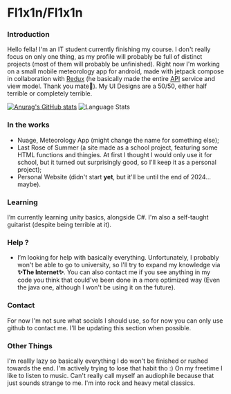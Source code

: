 # **Fl1x1n/Fl1x1n**
### Introduction

Hello fella! I'm an IT student currently finishing my course. I don't really focus on only one thing, as my profile will probably be full of distinct projects (most of them will probably be unfinished). Right now I'm working on a small mobile meteorology app for android, made with jetpack compose in collaboration with [Redux](https://github.com/ReduxFlakes) (he basically made the entire [API](https://open-meteo.com/) service and view model. Thank you mate🙏).
My UI Designs are a 50/50, either half terrible or completely terrible.

[![Anurag's GitHub stats](https://github-readme-stats.vercel.app/api?username=Fl1x1n&show_icons=true&theme=ocean_dark)](https://github.com/Fl1x1n)
![Language Stats](https://github-readme-stats.vercel.app/api/top-langs/?username=Fl1x1n&layout=compact&theme=ocean_dark)

### In the works
- Nuage, Meteorology App (might change the name for something else);
- Last Rose of Summer (a site made as a school project, featuring some HTML functions and thingies. At first I thought I would only use it for school, but it turned out surprisingly good, so I'll keep it as a personal project);
- Personal Website (didn't start **yet**, but it'll be until the end of 2024... maybe).

### Learning
I’m currently learning unity basics, alongside C#. I'm also a self-taught guitarist (despite being terrible at it). 

### Help ?
-  I’m looking for help with basically everything. Unfortunately, I probably won't be able to go to university, so I'll try to expand my knowledge via **✨The Internet✨**. You can also contact me if you see anything in my code you think that could've been done in a more optimized way (Even the java one, although I won't be using it on the future).

### Contact
For now I'm not sure what socials I should use, so for now you can only use github to contact me. I'll be updating this section when possible.

### Other Things
I'm reallly lazy so basically everything I do won't be finished or rushed towards the end. I'm actively trying to lose that habit tho :) 
On my freetime I like to listen to music. Can't really call myself an audiophile because that just sounds strange to me. I'm into rock and heavy metal classics.
<!--
I'll add this section on my personal site sometime in the future
#### Bands 
- Iron Maiden (R.I.P. Paul Di'Anno);
- Black Sabbath;
- Judas Priest;
- Megadeth;
- Scorpions (early stages with Uli Jon Roth);
- Metallica (not often);
- Manowar;
- Pantera (Pantera fans when 🚶‍➡️);
- The Smashing Pumpkins;
- The Doors;
- Pink Floyd;
- Soundgarden;
- Audioslave;
- Pearl Jam;
- The Smiths;
- There's more but I can't remember them now; 
##### Less known ones
- Savatage;
- Dark Star;
- Praying Mantis;
- U.D.O.;
- Spooky Tooth;
-->
##
